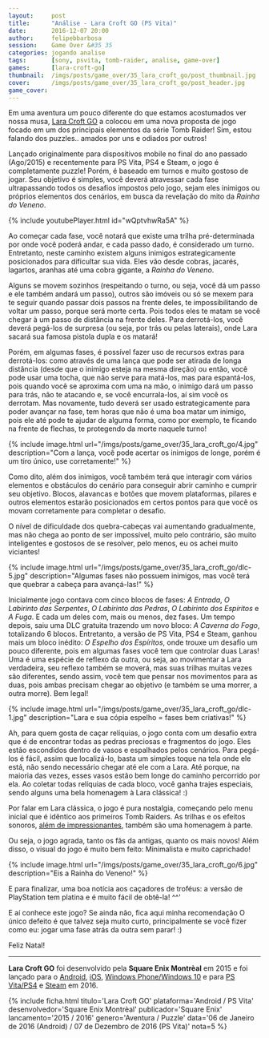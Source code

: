 ```yaml
---
layout:     post
title:      "Análise - Lara Croft GO (PS Vita)"
date:       2016-12-07 20:00
author:     felipebbarbosa
session:    Game Over &#35 35
categories: jogando analise
tags:       [sony, psvita, tomb-raider, analise, game-over]
games:      [lara-croft-go]
thumbnail:  /imgs/posts/game_over/35_lara_croft_go/post_thumbnail.jpg
cover:      /imgs/posts/game_over/35_lara_croft_go/post_header.jpg
game_cover:
---
```


Em uma aventura um pouco diferente do que estamos acostumados ver nossa musa, [Lara Croft GO](http://www.laracroftgo.com/) a colocou em uma nova proposta de jogo focado em um dos principais elementos da série Tomb Raider! Sim, estou falando dos puzzles.. amados por uns e odiados por outros!

<!--more-->

Lançado originalmente para dispositivos mobile no final do ano passado (Ago/2015) e recentemente para PS Vita, PS4 e Steam, o jogo é completamente puzzle! Porém, é baseado em turnos e muito gostoso de jogar. Seu objetivo é simples, você deverá atravessar cada fase ultrapassando todos os desafios impostos pelo jogo, sejam eles inimigos ou próprios elementos dos cenários, em busca da revelação do mito da _Rainha do Veneno_.

{% include youtubePlayer.html id="wQptvhwRa5A" %}

Ao começar cada fase, você notará que existe uma trilha pré-determinada por onde você poderá andar, e cada passo dado, é considerado um turno. Entretanto, neste caminho existem alguns inimigos estrategicamente posicionados para dificultar sua vida. Eles vão desde cobras, jacarés, lagartos, aranhas até uma cobra gigante, a _Rainha do Veneno_.

Alguns se movem sozinhos (respeitando o turno, ou seja, você dá um passo e ele também andará um passo), outros são imóveis ou só se mexem para te seguir quando passar dois passos na frente deles, te impossibilitando de voltar um passo, porque será morte certa. Pois todos eles te matam se você chegar à um passo de distância na frente deles. Para derrotá-los, você deverá pegá-los de surpresa (ou seja, por trás ou pelas laterais), onde Lara sacará sua famosa pistola dupla e os matará!

Porém, em algumas fases, é possível fazer uso de recursos extras para derrotá-los: como através de uma lança que pode ser atirada de longa distância (desde que o inimigo esteja na mesma direção) ou então, você pode usar uma tocha, que não serve para matá-los, mas para espantá-los, pois quando você se aproxima com uma na mão, o inimigo dará um passo para trás, não te atacando e, se você encurrala-los, aí sim você os derrotam. Mas novamente, tudo deverá ser usado estrategicamente para poder avançar na fase, tem horas que não é uma boa matar um inimigo, pois ele até pode te ajudar de alguma forma, como por exemplo, te ficando na frente de flechas, te protegendo da morte naquele turno!

{% include image.html
  url="/imgs/posts/game_over/35_lara_croft_go/4.jpg"
  description="Com a lança, você pode acertar os inimigos de longe, porém é um tiro único, use corretamente!" %}

Como dito, além dos inimigos, você também terá que interagir com vários elementos e obstáculos do cenário para conseguir abrir caminho e cumprir seu objetivo. Blocos, alavancas e botões que movem plataformas, pilares e outros elementos estarão posicionados em certos pontos para que você os movam corretamente para completar o desafio.

O nível de dificuldade dos quebra-cabeças vai aumentando gradualmente, mas não chega ao ponto de ser impossível, muito pelo contrário, são muito inteligentes e gostosos de se resolver, pelo menos, eu os achei muito viciantes!

{% include image.html
  url="/imgs/posts/game_over/35_lara_croft_go/dlc-5.jpg"
  description="Algumas fases não possuem inimigos, mas você terá que quebrar a cabeça para avançá-las!" %}

Inicialmente jogo contava com cinco blocos de fases: _A Entrada_, _O Labirinto das Serpentes_, _O Labirinto das Pedras_, _O Labirinto dos Espíritos_ e _A Fuga_. E cada um deles com, mais ou menos, dez fases. Um tempo depois, saiu uma DLC gratuita trazendo um novo bloco: _A Caverna do Fogo_, totalizando 6 blocos. Entretanto, a versão de PS Vita, PS4 e Steam, ganhou mais um bloco inédito: _O Espelho dos Espíritos_, onde trouxe um desafio um pouco diferente, pois em algumas fases você tem que controlar duas Laras! Uma é uma espécie de reflexo da outra, ou seja, ao movimentar a Lara verdadeira, seu reflexo também se moverá, mas suas trilhas muitas vezes são diferentes, sendo assim, você tem que pensar nos movimentos para as duas, pois ambas precisam chegar ao objetivo (e também se uma morrer, a outra morre). Bem legal!

{% include image.html
  url="/imgs/posts/game_over/35_lara_croft_go/dlc-1.jpg"
  description="Lara e sua cópia espelho = fases bem criativas!" %}

Ah, para quem gosta de caçar relíquias, o jogo conta com um desafio extra que é de encontrar todas as pedras preciosas e fragmentos do jogo. Eles estão escondidos dentro de vasos e espalhados pelos cenários. Para pegá-los é fácil, assim que localizá-lo, basta um simples toque na tela onde ele está, não sendo necessário chegar até ele com a Lara. Até porque, na maioria das vezes, esses vasos estão bem longe do caminho percorrido por ela. Ao coletar todas relíquias de cada bloco, você ganha trajes especiais, sendo alguns uma bela homenagem à Lara clássica! :)

Por falar em Lara clássica, o jogo é pura nostalgia, começando pelo menu inicial que é idêntico aos primeiros Tomb Raiders. As trilhas e os efeitos sonoros, [além de impressionantes](https://soundcloud.com/crystaldynamics/sets/lara-croft-go-ost), também são uma homenagem à parte.

Ou seja, o jogo agrada, tanto os fãs da antigas, quanto os mais novos! Além disso, o visual do jogo é muito bem feito: Minimalista e muito caprichado!

{% include image.html
  url="/imgs/posts/game_over/35_lara_croft_go/6.jpg"
  description="Eis a Rainha do Veneno!" %}

E para finalizar, uma boa notícia aos caçadores de troféus: a versão de PlayStation tem platina e é muito fácil de obtê-la! ^^'

E aí conhece este jogo? Se ainda não, fica aqui minha recomendação O único defeito é que talvez seja muito curto, principalmente se você fizer como eu: jogar uma fase atrás da outra sem parar! :)

Feliz Natal!

---

**Lara Croft GO** foi desenvolvido pela **Square Enix Montrèal** em 2015 e foi lançado para o [Android](https://play.google.com/store/apps/details?id=com.squareenixmontreal.lcgo&hl=pt_BR), [iOS](https://itunes.apple.com/br/app/lara-croft-go/id971304016?mt=8), [Windows Phone/Windows 10](https://www.microsoft.com/pt-br/store/p/lara-croft-go/9nblggh3dt1k) e para [PS Vita/PS4](https://store.playstation.com/#!/pt-br/jogos/lara-croft-go/cid=UP0082-PCSE00985_00-LARAGOSIEAVITA00?utm_medium=email&utm_source=webstore&utm_campaign=130128&utm_content=sentemplate&utm_medium=&utm_source=&utm_campaign=&emcid=CHI000004) e [Steam](http://store.steampowered.com/app/540840/) em 2016.

{% include ficha.html
  titulo='Lara Croft GO'
  plataforma='Android / PS Vita'
  desenvolvedor='Square Enix Montrèal'
  publicador='Square Enix'
  lancamento='2015 / 2016'
  genero='Aventura / Puzzle'
  data='06 de Janeiro de 2016 (Android) / 07 de Dezembro de 2016 (PS Vita)'
  nota=5 %}
